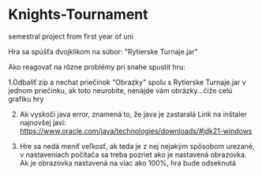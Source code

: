 # Knights-Tournament

semestral project from first year of uni

Hra sa spúšťa dvojklikom na súbor: "Rytierske Turnaje.jar"

Ako reagovať na rôzne problémy pri snahe spustit hru:

1.Odbaliť zip a nechat priečinok "Obrazky" spolu s Rytierske Turnaje.jar v jednom priečinku, 
ak toto neurobíte, nenájde vám obrázky...čiže celú grafiku hry

2. Ak vyskočí java error, znamená to, že java je zastaralá
Link na inštaler najnovšej javi: 
https://www.oracle.com/java/technologies/downloads/#jdk21-windows

3. Hre sa nedá meniť veľkosť, ak teda je z nej nejakým spôsobom urezané, 
v nastaveniach počítača sa treba pozriet ako je nastavená obrazovka.
Ak je obrazovka nastavená na viac ako 100%, hra bude odseknutá

